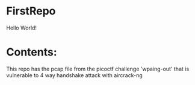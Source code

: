 
# FirstRepo

Hello World!

# Contents:
This repo has the pcap file from the picoctf challenge 'wpaing-out' that is vulnerable to 4 way handshake attack with aircrack-ng

